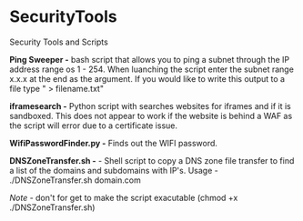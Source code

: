 # SecurityTools
Security Tools and Scripts

<b>Ping Sweeper -</b> bash script that allows you to ping a subnet through the IP address range os 1 - 254. When luanching the script enter the subnet range x.x.x at the end as the argument. If you would like to write this output to a file type " > filename.txt"

<b>iframesearch -</b> Python script with searches websites for iframes and if it is sandboxed. This does not appear to work if the website is behind a WAF as the script will error due to a certificate issue.

<b>WifiPasswordFinder.py -</b> Finds out the WIFI password.

<b>DNSZoneTransfer.sh -</b> - Shell script to copy a DNS zone file transfer to find a list of the domains and subdomains with IP's.
Usage - ./DNSZoneTransfer.sh domain.com

_Note_ - don't for get to make the script exacutable (chmod +x ./DNSZoneTransfer.sh)
